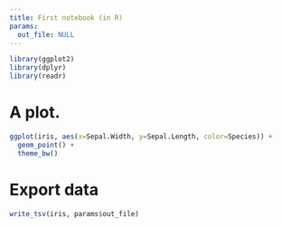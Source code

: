```yaml
---
title: First notebook (in R)
params:
  out_file: NULL
---
```


```R name="setup"
library(ggplot2)
library(dplyr)
library(readr)
```

# A plot.
```R
ggplot(iris, aes(x=Sepal.Width, y=Sepal.Length, color=Species)) +
  geom_point() +
  theme_bw()
```

# Export data
```R message=false
write_tsv(iris, params$out_file)
```


